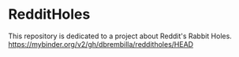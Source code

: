 # RedditHoles
This  repository is dedicated to a project about Reddit's Rabbit Holes.
https://mybinder.org/v2/gh/dbrembilla/redditholes/HEAD